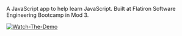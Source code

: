 A JavaScript app to help learn JavaScript.
Built at Flatiron Software Engineering Bootcamp in Mod 3.

[![Watch-The-Demo](https://i.imgur.com/cBQ8p0s.png)](https://youtu.be/r7QPgh_g_Cs)
